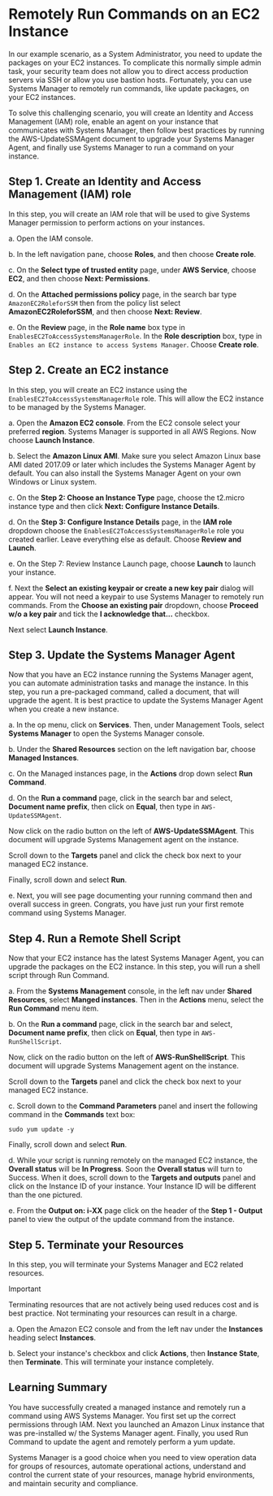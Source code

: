 # Remotely Run Commands on an EC2 Instance

In our example scenario, as a System Administrator, you need to update the packages on your EC2 instances. To complicate this normally simple admin task, your security team does not allow you to direct access production servers via SSH or allow you use bastion hosts. Fortunately, you can use Systems Manager to remotely run commands, like update packages, on your EC2 instances.

To solve this challenging scenario, you will create an Identity and Access Management (IAM) role, enable an agent on your instance that communicates with Systems Manager, then follow best practices by running the AWS-UpdateSSMAgent document to upgrade your Systems Manager Agent, and finally use Systems Manager to run a command on your instance.

## Step 1. Create an Identity and Access Management (IAM) role

In this step, you will create an IAM role that will be used to give Systems Manager permission to perform actions on your instances.

a. Open the IAM console.

b. In the left navigation pane, choose **Roles**, and then choose **Create role**.

c. On the **Select type of trusted entity** page, under **AWS Service**, choose **EC2**, and then choose **Next: Permissions**.

d. On the **Attached permissions policy** page, in the search bar type `AmazonEC2RoleforSSM` then from the policy list select **AmazonEC2RoleforSSM**, and then choose **Next: Review**.

e. On the **Review** page, in the **Role name** box type in `EnablesEC2ToAccessSystemsManagerRole`. In the **Role description** box, type in `Enables an EC2 instance to access Systems Manager`. Choose **Create role**.

## Step 2. Create an EC2 instance

In this step, you will create an EC2 instance using the `EnablesEC2ToAccessSystemsManagerRole` role. This will allow the EC2 instance to be managed by the Systems Manager.

a. Open the **Amazon EC2 console**. From the EC2 console select your preferred **region**. Systems Manager is supported in all AWS Regions. Now choose **Launch Instance**.

b. Select the **Amazon Linux AMI**. Make sure you select Amazon Linux base AMI dated 2017.09 or later which includes the Systems Manager Agent by default. You can also install the Systems Manager Agent on your own Windows or Linux system.

c. On the **Step 2: Choose an Instance Type** page, choose the t2.micro instance type and then click **Next: Configure Instance Details**.

d. On the **Step 3: Configure Instance Details** page, in the **IAM role** dropdown choose the `EnablesEC2ToAccessSystemsManagerRole` role you created earlier. Leave everything else as default. Choose **Review and Launch**.

e. On the Step 7: Review Instance Launch page, choose **Launch** to launch your instance.

f. Next the **Select an existing keypair or create a new key pair** dialog will appear. You will not need a keypair to use Systems Manager to remotely run commands. From the **Choose an existing pair** dropdown, choose **Proceed w/o a key pair** and tick the **I acknowledge that...** checkbox.

Next select **Launch Instance**.

## Step 3. Update the Systems Manager Agent

Now that you have an EC2 instance running the Systems Manager agent, you can automate administration tasks and manage the instance. In this step, you run a pre-packaged command, called a document, that will upgrade the agent. It is best practice to update the Systems Manager Agent when you create a new instance.

a. In the op menu, click on **Services**. Then, under Management Tools, select **Systems Manager** to open the Systems Manager console.

b. Under the **Shared Resources** section on the left navigation bar, choose **Managed Instances**.

c. On the Managed instances page, in the **Actions** drop down select **Run Command**.

d. On the **Run a command** page, click in the search bar and select, **Document name prefix**, then click on **Equal**, then type in `AWS-UpdateSSMAgent`.

Now click on the radio button on the left of **AWS-UpdateSSMAgent**. This document will upgrade Systems Management agent on the instance.

Scroll down to the **Targets** panel and click the check box next to your managed EC2 instance.

Finally, scroll down and select **Run**.

e. Next, you will see page documenting your running command then and overall success in green. Congrats, you have just run your first remote command using Systems Manager.

## Step 4. Run a Remote Shell Script

Now that your EC2 instance has the latest Systems Manager Agent, you can upgrade the packages on the EC2 instance. In this step, you will run a shell script through Run Command.

a. From the **Systems Management** console, in the left nav under **Shared Resources**, select **Manged instances**. Then in the **Actions** menu, select the **Run Command** menu item.

b. On the **Run a command** page, click in the search bar and select, **Document name prefix**, then click on **Equal**, then type in `AWS-RunShellScript`.

Now, click on the radio button on the left of **AWS-RunShellScript**. This document will upgrade Systems Management agent on the instance.

Scroll down to the **Targets** panel and click the check box next to your managed EC2 instance.

c. Scroll down to the **Command Parameters** panel and insert the following command in the **Commands** text box:

```
sudo yum update -y
```

Finally, scroll down and select **Run**.

d. While your script is running remotely on the managed EC2 instance, the **Overall status** will be **In Progress**. Soon the **Overall status** will turn to Success. When it does, scroll down to the **Targets and outputs** panel and click on the Instance ID of your instance. Your Instance ID will be different than the one pictured.

e. From the **Output on: i-XX** page click on the header of the **Step 1 - Output** panel to view the output of the update command from the instance.

## Step 5. Terminate your Resources

In this step, you will terminate your Systems Manager and EC2 related resources.

> [!IMPORTANT]
> Terminating resources that are not actively being used reduces cost and is best practice. Not terminating your resources can result in a charge.

a. Open the Amazon EC2 console and from the left nav under the **Instances** heading select **Instances**.

b. Select your instance's checkbox and click **Actions**, then **Instance State**, then **Terminate**. This will terminate your instance completely.

## Learning Summary

You have successfully created a managed instance and remotely run a command using AWS Systems Manager. You first set up the correct permissions through IAM. Next you launched an Amazon Linux instance that was pre-installed w/ the Systems Manager agent. Finally, you used Run Command to update the agent and remotely perform a yum update.

Systems Manager is a good choice when you need to view operation data for groups of resources, automate operational actions, understand and control the current state of your resources, manage hybrid environments, and maintain security and compliance.
